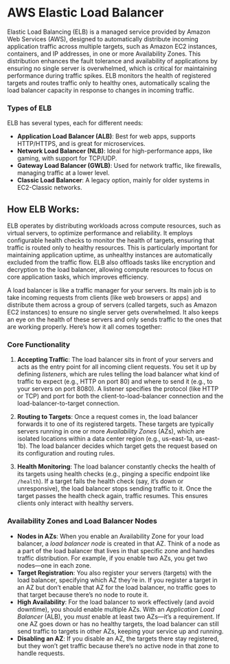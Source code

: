 # AWS Elastic Load Balancer
Elastic Load Balancing (ELB) is a managed service provided by Amazon Web Services (AWS), designed to automatically distribute incoming application traffic across multiple targets, such as Amazon EC2 instances, containers, and IP addresses, in one or more Availability Zones. This distribution enhances the fault tolerance and availability of applications by ensuring no single server is overwhelmed, which is critical for maintaining performance during traffic spikes. ELB monitors the health of registered targets and routes traffic only to healthy ones, automatically scaling the load balancer capacity in response to changes in incoming traffic.

### Types of ELB
ELB has several types, each for different needs:
- **Application Load Balancer (ALB)**: Best for web apps, supports HTTP/HTTPS, and is great for microservices.
- **Network Load Balancer (NLB)**: Ideal for high-performance apps, like gaming, with support for TCP/UDP.
- **Gateway Load Balancer (GWLB)**: Used for network traffic, like firewalls, managing traffic at a lower level.
- **Classic Load Balancer**: A legacy option, mainly for older systems in EC2-Classic networks.

## How ELB Works:
ELB operates by distributing workloads across compute resources, such as virtual servers, to optimize performance and reliability. It employs configurable health checks to monitor the health of targets, ensuring that traffic is routed only to healthy resources. This is particularly important for maintaining application uptime, as unhealthy instances are automatically excluded from the traffic flow. ELB also offloads tasks like encryption and decryption to the load balancer, allowing compute resources to focus on core application tasks, which improves efficiency.

A load balancer is like a traffic manager for your servers. Its main job is to take incoming requests from clients (like web browsers or apps) and distribute them across a group of servers (called targets, such as Amazon EC2 instances) to ensure no single server gets overwhelmed. It also keeps an eye on the health of these servers and only sends traffic to the ones that are working properly. Here’s how it all comes together:

### Core Functionality
1. **Accepting Traffic**: The load balancer sits in front of your servers and acts as the entry point for all incoming client requests. You set it up by defining *listeners*, which are rules telling the load balancer what kind of traffic to expect (e.g., HTTP on port 80) and where to send it (e.g., to your servers on port 8080). A listener specifies the protocol (like HTTP or TCP) and port for both the client-to-load-balancer connection and the load-balancer-to-target connection.

2. **Routing to Targets**: Once a request comes in, the load balancer forwards it to one of its registered targets. These targets are typically servers running in one or more *Availability Zones* (AZs), which are isolated locations within a data center region (e.g., us-east-1a, us-east-1b). The load balancer decides which target gets the request based on its configuration and routing rules.

3. **Health Monitoring**: The load balancer constantly checks the health of its targets using health checks (e.g., pinging a specific endpoint like `/health`). If a target fails the health check (say, it’s down or unresponsive), the load balancer stops sending traffic to it. Once the target passes the health check again, traffic resumes. This ensures clients only interact with healthy servers.

### Availability Zones and Load Balancer Nodes
- **Nodes in AZs**: When you enable an Availability Zone for your load balancer, a *load balancer node* is created in that AZ. Think of a node as a part of the load balancer that lives in that specific zone and handles traffic distribution. For example, if you enable two AZs, you get two nodes—one in each zone.
- **Target Registration**: You also register your servers (targets) with the load balancer, specifying which AZ they’re in. If you register a target in an AZ but don’t enable that AZ for the load balancer, no traffic goes to that target because there’s no node to route it.
- **High Availability**: For the load balancer to work effectively (and avoid downtime), you should enable multiple AZs. With an *Application Load Balancer* (ALB), you *must* enable at least two AZs—it’s a requirement. If one AZ goes down or has no healthy targets, the load balancer can still send traffic to targets in other AZs, keeping your service up and running.
- **Disabling an AZ**: If you disable an AZ, the targets there stay registered, but they won’t get traffic because there’s no active node in that zone to handle requests.





